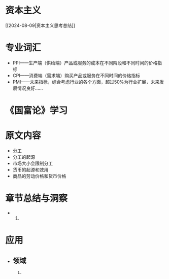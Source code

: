 # 资本主义

[[2024-08-09|资本主义思考总结]] 

# 专业词汇

- PPI——生产端（供给端）产品或服务的成本在不同阶段和不同时间的价格指标
- CPI——消费端（需求端）购买产品或服务在不同时间的价格指标
- PMI——未来指标，综合考虑行业的各个方面，超过50%为行业扩展，未来发展情况良好……

# 《国富论》学习

# 原文内容

- 分工
- 分工的起源
- 市场大小会限制分工
- 货币的起源和效用
- 商品的劳动价格和货币价格


# 章节总结与洞察

- 
	1. 

# 应用

- 领域
	- 
		1. 


